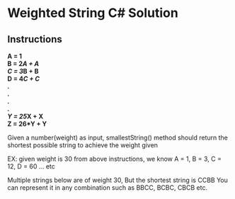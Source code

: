 # Weighted String C# Solution
## Instructions

**A = 1  
B = 2*A + A  
C = 3*B + B  
D = 4*C + C  
.  
.  
.  
.  
Y = 25*X + X  
Z = 26*Y + Y**  

Given a number(weight) as input, smallestString() method should return the shortest possible string to achieve the weight given

EX: given weight is 30
from above instructions, we know A = 1, B = 3, C = 12, D = 60 ... etc

Multiple strings below are of weight 30, But the shortest string is CCBB
You can represent it in any combination such as BBCC, BCBC, CBCB etc.
